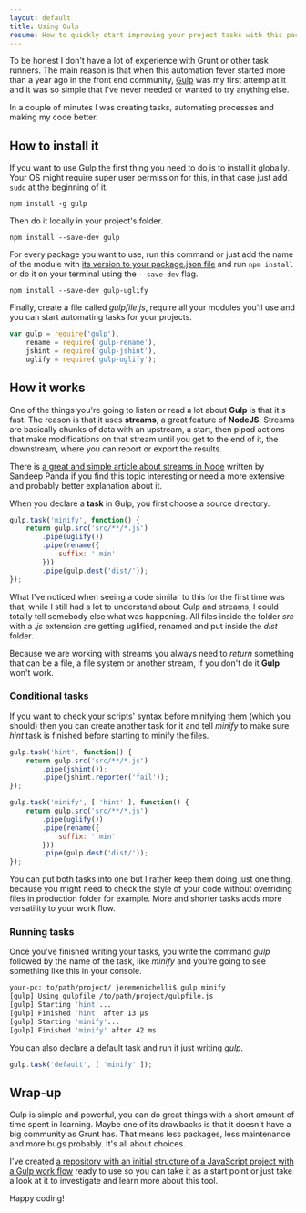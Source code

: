 ```yaml
---
layout: default
title: Using Gulp
resume: How to quickly start improving your project tasks with this package.
---
```


To be honest I don't have a lot of experience with Grunt or other task runners. The main reason is that when this automation fever started more than a year ago in the front end community, <a href="https://www.gulpjs.com" target="_blank">Gulp</a> was my first attemp at it and it was so simple that I've never needed or wanted to try anything else.

In a couple of minutes I was creating tasks, automating processes and making my code better.

## How to install it

If you want to use Gulp the first thing you need to do is to install it globally. Your OS might require super user permission for this, in that case just add `sudo` at the beginning of it.

```
npm install -g gulp
```

Then do it locally in your project's folder.

```
npm install --save-dev gulp
```

For every package you want to use, run this command or just add the name of the module with <a href="https://docs.npmjs.com/getting-started/installing-npm-packages-locally">its version to your package.json file</a> and run `npm install` or do it on your terminal using the `--save-dev` flag.

```
npm install --save-dev gulp-uglify
```

Finally, create a file called *gulpfile.js*, require all your modules you'll use and you can start automating tasks for your projects.

```js
var gulp = require('gulp'),
    rename = require('gulp-rename'),
    jshint = require('gulp-jshint'),
    uglify = require('gulp-uglify');
```

## How it works

One of the things you're going to listen or read a lot about **Gulp** is that it's fast. The reason is that it uses **streams**, a great feature of **NodeJS**. Streams are basically chunks of data with an upstream, a start, then piped actions that make modifications on that stream until you get to the end of it, the downstream, where you can report or export the results.

There is <a href="http://www.sitepoint.com/basics-node-js-streams/" target="_blank">a great and simple article about streams in Node</a> written by Sandeep Panda if you find this topic interesting or need a more extensive and probably better explanation about it.

When you declare a **task** in Gulp, you first choose a source directory.

```js
gulp.task('minify', function() {
    return gulp.src('src/**/*.js')
        .pipe(uglify())
        .pipe(rename({
            suffix: '.min'
        }))
        .pipe(gulp.dest('dist/'));
});
```

What I've noticed when seeing a code similar to this for the first time was that, while I still had a lot to understand about Gulp and streams, I could totally tell somebody else what was happening. All files inside the folder *src* with a *.js* extension are getting uglified, renamed and put inside the *dist* folder.

Because we are working with streams you always need to *return* something that can be a file, a file system or another stream, if you don't do it **Gulp** won't work.

### Conditional tasks

If you want to check your scripts' syntax before minifying them (which you should) then you can create another task for it and tell *minify* to make sure *hint* task is finished before starting to minify the files.

```js
gulp.task('hint', function() {
    return gulp.src('src/**/*.js')
        .pipe(jshint());
        .pipe(jshint.reporter('fail'));
});

gulp.task('minify', [ 'hint' ], function() {
    return gulp.src('src/**/*.js')
        .pipe(uglify())
        .pipe(rename({
            suffix: '.min'
        }))
        .pipe(gulp.dest('dist/'));
});
```

You can put both tasks into one but I rather keep them doing just one thing, because you might need to check the style of your code without overriding files in production folder for example. More and shorter tasks adds more versatility to your work flow.


### Running tasks

Once you've finished writing your tasks, you write the command *gulp* followed by the name of the task, like *minify* and you're going to see something like this in your console.

```bash
your-pc: to/path/project/ jeremenichelli$ gulp minify
[gulp] Using gulpfile /to/path/project/gulpfile.js
[gulp] Starting 'hint'...
[gulp] Finished 'hint' after 13 μs
[gulp] Starting 'minify'...
[gulp] Finished 'minify' after 42 ms
```

You can also declare a default task and run it just writing *gulp*.

```js
gulp.task('default', [ 'minify' ]);
```

## Wrap-up

Gulp is simple and powerful, you can do great things with a short amount of time spent in learning. Maybe one of its drawbacks is that it doesn't have a big community as Grunt has. That means less packages, less maintenance and more bugs probably. It's all about choices.

I've created <a href="https://github.com/jeremenichelli/recipe" target="_blank">a repository with an initial structure of a JavaScript project with a Gulp work flow</a> ready to use so you can take it as a start point or just take a look at it to investigate and learn more about this tool.

Happy coding!
